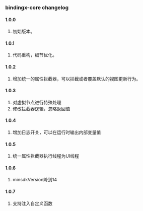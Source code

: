 ### bindingx-core changelog

#### 1.0.0

1. 初始版本。

#### 1.0.1

1. 代码重构，细节优化。

#### 1.0.2

1. 增加统一的属性拦截器，可以拦截或者覆盖默认的视图更新行为。

#### 1.0.3

1. 对虚拟节点进行特殊处理
2. 修改拦截器逻辑，忽略返回值

#### 1.0.4

1. 增加日志开关，可以在运行时输出内部变量值

#### 1.0.5

1. 统一属性拦截器执行线程为UI线程

#### 1.0.6

1. minsdkVersion降到14

#### 1.0.7

1. 支持注入自定义函数